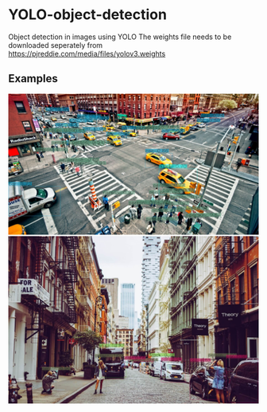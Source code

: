 # YOLO-object-detection
Object detection in images using YOLO
The weights file needs to be downloaded seperately from https://pjreddie.com/media/files/yolov3.weights

## Examples
![alt text](https://raw.githubusercontent.com/arijitgupta42/YOLO-object-detection/master/results/crossroad_yolo3.jpg)
![alt text](https://raw.githubusercontent.com/arijitgupta42/YOLO-object-detection/master/results/street_yolo3.jpg)
